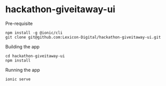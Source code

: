 # hackathon-giveitaway-ui

Pre-requisite

```
npm install -g @ionic/cli
git clone git@github.com:Lexicon-Digital/hackathon-giveitaway-ui.git
```

Building the app

```
cd hackathon-giveitaway-ui
npm install
```

Running the app

```
ionic serve
```

